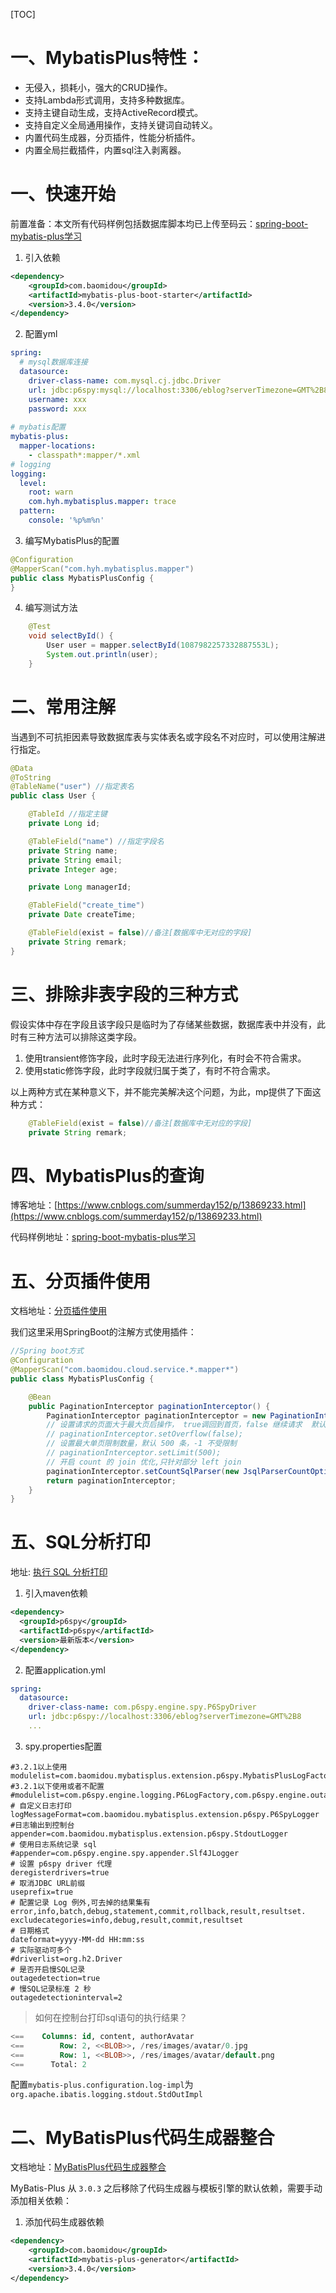 [TOC]

# 一、MybatisPlus特性：

- 无侵入，损耗小，强大的CRUD操作。
- 支持Lambda形式调用，支持多种数据库。
- 支持主键自动生成，支持ActiveRecord模式。
- 支持自定义全局通用操作，支持关键词自动转义。
- 内置代码生成器，分页插件，性能分析插件。
- 内置全局拦截插件，内置sql注入剥离器。

# 一、快速开始

前置准备：本文所有代码样例包括数据库脚本均已上传至码云：[spring-boot-mybatis-plus学习](https://gitee.com/tqbx/springboot-samples-learn/blob/master/spring-boot-mybatis-plus/src/test/java/com/hyh/mybatisplus/SpringBootMybatisPlusApplicationTests.java)

1. 引入依赖

```xml
<dependency>
    <groupId>com.baomidou</groupId>
    <artifactId>mybatis-plus-boot-starter</artifactId>
    <version>3.4.0</version>
</dependency>
```

2. 配置yml

```yml
spring:
  # mysql数据库连接
  datasource:
    driver-class-name: com.mysql.cj.jdbc.Driver
    url: jdbc:p6spy:mysql://localhost:3306/eblog?serverTimezone=GMT%2B8
    username: xxx
    password: xxx
    
# mybatis配置
mybatis-plus:
  mapper-locations:
    - classpath*:mapper/*.xml
# logging
logging:
  level:
    root: warn
    com.hyh.mybatisplus.mapper: trace
  pattern:
    console: '%p%m%n'
```

3. 编写MybatisPlus的配置

```java
@Configuration
@MapperScan("com.hyh.mybatisplus.mapper")
public class MybatisPlusConfig {
}
```

4. 编写测试方法

```java
    @Test
    void selectById() {
        User user = mapper.selectById(1087982257332887553L);
        System.out.println(user);
    }
```

# 二、常用注解

当遇到不可抗拒因素导致数据库表与实体表名或字段名不对应时，可以使用注解进行指定。

```java
@Data
@ToString
@TableName("user") //指定表名
public class User {

    @TableId //指定主键
    private Long id;

    @TableField("name") //指定字段名
    private String name;
    private String email;
    private Integer age;

    private Long managerId;

    @TableField("create_time")
    private Date createTime;

    @TableField(exist = false)//备注[数据库中无对应的字段]
    private String remark;
}
```

# 三、排除非表字段的三种方式

假设实体中存在字段且该字段只是临时为了存储某些数据，数据库表中并没有，此时有三种方法可以排除这类字段。

1. 使用transient修饰字段，此时字段无法进行序列化，有时会不符合需求。
2. 使用static修饰字段，此时字段就归属于类了，有时不符合需求。

以上两种方式在某种意义下，并不能完美解决这个问题，为此，mp提供了下面这种方式：

```java
    @TableField(exist = false)//备注[数据库中无对应的字段]
    private String remark;
```

# 四、MybatisPlus的查询

博客地址：[https://www.cnblogs.com/summerday152/p/13869233.html](https://www.cnblogs.com/summerday152/p/13869233.html)

代码样例地址：[spring-boot-mybatis-plus学习](https://gitee.com/tqbx/springboot-samples-learn/blob/master/spring-boot-mybatis-plus/src/test/java/com/hyh/mybatisplus/SpringBootMybatisPlusApplicationTests.java)

# 五、分页插件使用

文档地址：[分页插件使用](https://mybatis.plus/guide/page.html)

我们这里采用SpringBoot的注解方式使用插件：

```java
//Spring boot方式
@Configuration
@MapperScan("com.baomidou.cloud.service.*.mapper*")
public class MybatisPlusConfig {

    @Bean
    public PaginationInterceptor paginationInterceptor() {
        PaginationInterceptor paginationInterceptor = new PaginationInterceptor();
        // 设置请求的页面大于最大页后操作， true调回到首页，false 继续请求  默认false
        // paginationInterceptor.setOverflow(false);
        // 设置最大单页限制数量，默认 500 条，-1 不受限制
        // paginationInterceptor.setLimit(500);
        // 开启 count 的 join 优化,只针对部分 left join
        paginationInterceptor.setCountSqlParser(new JsqlParserCountOptimize(true));
        return paginationInterceptor;
    }
}
```



# 五、SQL分析打印

地址: [执行 SQL 分析打印](https://mybatis.plus/guide/p6spy.html)

1. 引入maven依赖

```xml
<dependency>
  <groupId>p6spy</groupId>
  <artifactId>p6spy</artifactId>
  <version>最新版本</version>
</dependency>
```

2. 配置application.yml

```yml
spring:
  datasource:
    driver-class-name: com.p6spy.engine.spy.P6SpyDriver
    url: jdbc:p6spy://localhost:3306/eblog?serverTimezone=GMT%2B8
    ...
```

3. spy.properties配置

```properties
#3.2.1以上使用
modulelist=com.baomidou.mybatisplus.extension.p6spy.MybatisPlusLogFactory,com.p6spy.engine.outage.P6OutageFactory
#3.2.1以下使用或者不配置
#modulelist=com.p6spy.engine.logging.P6LogFactory,com.p6spy.engine.outage.P6OutageFactory
# 自定义日志打印
logMessageFormat=com.baomidou.mybatisplus.extension.p6spy.P6SpyLogger
#日志输出到控制台
appender=com.baomidou.mybatisplus.extension.p6spy.StdoutLogger
# 使用日志系统记录 sql
#appender=com.p6spy.engine.spy.appender.Slf4JLogger
# 设置 p6spy driver 代理
deregisterdrivers=true
# 取消JDBC URL前缀
useprefix=true
# 配置记录 Log 例外,可去掉的结果集有error,info,batch,debug,statement,commit,rollback,result,resultset.
excludecategories=info,debug,result,commit,resultset
# 日期格式
dateformat=yyyy-MM-dd HH:mm:ss
# 实际驱动可多个
#driverlist=org.h2.Driver
# 是否开启慢SQL记录
outagedetection=true
# 慢SQL记录标准 2 秒
outagedetectioninterval=2
```

> 如何在控制台打印sql语句的执行结果？

```sql
<==    Columns: id, content, authorAvatar
<==        Row: 2, <<BLOB>>, /res/images/avatar/0.jpg
<==        Row: 1, <<BLOB>>, /res/images/avatar/default.png
<==      Total: 2
```

配置`mybatis-plus.configuration.log-impl`为`org.apache.ibatis.logging.stdout.StdOutImpl`

# 二、MyBatisPlus代码生成器整合

文档地址：[MyBatisPlus代码生成器整合](https://mybatis.plus/guide/generator.html#%E4%BD%BF%E7%94%A8%E6%95%99%E7%A8%8B)

MyBatis-Plus 从 `3.0.3` 之后移除了代码生成器与模板引擎的默认依赖，需要手动添加相关依赖：

1. 添加代码生成器依赖

```xml
<dependency>
    <groupId>com.baomidou</groupId>
    <artifactId>mybatis-plus-generator</artifactId>
    <version>3.4.0</version>
</dependency>
```

